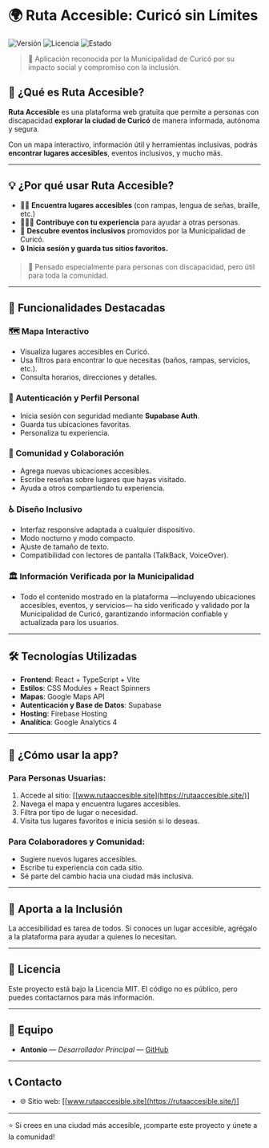 # 🌍 Ruta Accesible: Curicó sin Límites

![Versión](https://img.shields.io/badge/versión-1.0.0-blue)
![Licencia](https://img.shields.io/badge/licencia-MIT-green)
![Estado](https://img.shields.io/badge/estado-Activo-success)

> 🏅 Aplicación reconocida por la Municipalidad de Curicó por su impacto social y compromiso con la inclusión.

## 📌 ¿Qué es Ruta Accesible?

**Ruta Accesible** es una plataforma web gratuita que permite a personas con discapacidad **explorar la ciudad de Curicó** de manera informada, autónoma y segura. 

Con un mapa interactivo, información útil y herramientas inclusivas, podrás **encontrar lugares accesibles**, eventos inclusivos, y mucho más.

---

## 💡 ¿Por qué usar Ruta Accesible?

- 🚶‍♂️ **Encuentra lugares accesibles** (con rampas, lengua de señas, braille, etc.)
- 🧑‍🤝‍🧑 **Contribuye con tu experiencia** para ayudar a otras personas.
- 📅 **Descubre eventos inclusivos** promovidos por la Municipalidad de Curicó.
- 🔒 **Inicia sesión y guarda tus sitios favoritos.**

> 🧠 Pensado especialmente para personas con discapacidad, pero útil para toda la comunidad.

---

## 🧰 Funcionalidades Destacadas

### 🗺️ Mapa Interactivo
- Visualiza lugares accesibles en Curicó.
- Usa filtros para encontrar lo que necesitas (baños, rampas, servicios, etc.).
- Consulta horarios, direcciones y detalles.

### 🔐 Autenticación y Perfil Personal
- Inicia sesión con seguridad mediante **Supabase Auth**.
- Guarda tus ubicaciones favoritas.
- Personaliza tu experiencia.

### 📝 Comunidad y Colaboración
- Agrega nuevas ubicaciones accesibles.
- Escribe reseñas sobre lugares que hayas visitado.
- Ayuda a otros compartiendo tu experiencia.

### ♿ Diseño Inclusivo
- Interfaz responsive adaptada a cualquier dispositivo.
- Modo nocturno y modo compacto.
- Ajuste de tamaño de texto.
- Compatibilidad con lectores de pantalla (TalkBack, VoiceOver).

### 🏛️ Información Verificada por la Municipalidad
- Todo el contenido mostrado en la plataforma —incluyendo ubicaciones accesibles, eventos, y servicios— ha sido verificado y validado por la Municipalidad de Curicó, garantizando información confiable y actualizada para los usuarios.


---

## 🛠️ Tecnologías Utilizadas

- **Frontend**: React + TypeScript + Vite  
- **Estilos**: CSS Modules + React Spinners  
- **Mapas**: Google Maps API  
- **Autenticación y Base de Datos**: Supabase  
- **Hosting**: Firebase Hosting  
- **Analítica**: Google Analytics 4  

---

## 🚀 ¿Cómo usar la app?

### Para Personas Usuarias:
1. Accede al sitio: [[www.rutaaccesible.site](https://rutaaccesible.site/)]
2. Navega el mapa y encuentra lugares accesibles.
3. Filtra por tipo de lugar o necesidad.
4. Visita tus lugares favoritos e inicia sesión si lo deseas.

### Para Colaboradores y Comunidad:
- Sugiere nuevos lugares accesibles.
- Escribe tu experiencia con cada sitio.
- Sé parte del cambio hacia una ciudad más inclusiva.

---

## 🤝 Aporta a la Inclusión

La accesibilidad es tarea de todos. Si conoces un lugar accesible, agrégalo a la plataforma para ayudar a quienes lo necesitan.

---

## 📄 Licencia

Este proyecto está bajo la Licencia MIT. El código no es público, pero puedes contactarnos para más información.

---

## 👤 Equipo

- **Antonio** — *Desarrollador Principal* — [GitHub](https://github.com/tu-usuario)

---

## 📞 Contacto

- 🌐 Sitio web: [[www.rutaaccesible.site](https://rutaaccesible.site/)]

---

⭐️ Si crees en una ciudad más accesible, ¡comparte este proyecto y únete a la comunidad!

